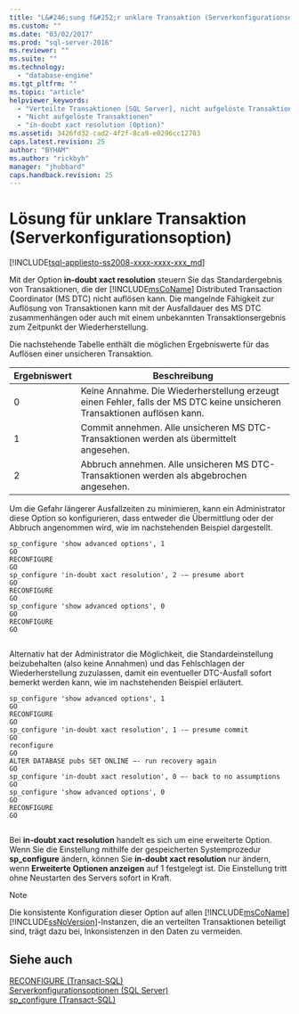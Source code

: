 ```yaml
---
title: "L&#246;sung f&#252;r unklare Transaktion (Serverkonfigurationsoption) | Microsoft Docs"
ms.custom: ""
ms.date: "03/02/2017"
ms.prod: "sql-server-2016"
ms.reviewer: ""
ms.suite: ""
ms.technology: 
  - "database-engine"
ms.tgt_pltfrm: ""
ms.topic: "article"
helpviewer_keywords: 
  - "Verteilte Transaktionen [SQL Server], nicht aufgelöste Transaktionen"
  - "Nicht aufgelöste Transaktionen"
  - "in-doubt xact resolution (Option)"
ms.assetid: 3426fd32-cad2-4f2f-8ca9-e0296cc12703
caps.latest.revision: 25
author: "BYHAM"
ms.author: "rickbyh"
manager: "jhubbard"
caps.handback.revision: 25
---
```

# L&#246;sung f&#252;r unklare Transaktion (Serverkonfigurationsoption)
[!INCLUDE[tsql-appliesto-ss2008-xxxx-xxxx-xxx_md](../../includes/tsql-appliesto-ss2008-xxxx-xxxx-xxx-md.md)]

  Mit der Option **in-doubt xact resolution** steuern Sie das Standardergebnis von Transaktionen, die der [!INCLUDE[msCoName](../../includes/msconame-md.md)] Distributed Transaction Coordinator (MS DTC) nicht auflösen kann. Die mangelnde Fähigkeit zur Auflösung von Transaktionen kann mit der Ausfalldauer des MS DTC zusammenhängen oder auch mit einem unbekannten Transaktionsergebnis zum Zeitpunkt der Wiederherstellung.  
  
 Die nachstehende Tabelle enthält die möglichen Ergebniswerte für das Auflösen einer unsicheren Transaktion.  
  
|Ergebniswert|Beschreibung|  
|-------------------|-----------------|  
|0|Keine Annahme. Die Wiederherstellung erzeugt einen Fehler, falls der MS DTC keine unsicheren Transaktionen auflösen kann.|  
|1|Commit annehmen. Alle unsicheren MS DTC-Transaktionen werden als übermittelt angesehen.|  
|2|Abbruch annehmen. Alle unsicheren MS DTC-Transaktionen werden als abgebrochen angesehen.|  
  
 Um die Gefahr längerer Ausfallzeiten zu minimieren, kann ein Administrator diese Option so konfigurieren, dass entweder die Übermittlung oder der Abbruch angenommen wird, wie im nachstehenden Beispiel dargestellt.  
  
```  
sp_configure 'show advanced options', 1  
GO  
RECONFIGURE  
GO  
sp_configure 'in-doubt xact resolution', 2 -– presume abort  
GO  
RECONFIGURE  
GO  
sp_configure 'show advanced options', 0  
GO  
RECONFIGURE  
GO  
  
```  
  
 Alternativ hat der Administrator die Möglichkeit, die Standardeinstellung beizubehalten (also keine Annahmen) und das Fehlschlagen der Wiederherstellung zuzulassen, damit ein eventueller DTC-Ausfall sofort bemerkt werden kann, wie im nachstehenden Beispiel erläutert.  
  
```  
sp_configure 'show advanced options', 1  
GO  
RECONFIGURE  
GO  
sp_configure 'in-doubt xact resolution', 1 -– presume commit  
GO  
reconfigure  
GO  
ALTER DATABASE pubs SET ONLINE –- run recovery again  
GO  
sp_configure 'in-doubt xact resolution', 0 –- back to no assumptions  
GO  
sp_configure 'show advanced options', 0  
GO  
RECONFIGURE  
GO  
  
```  
  
 Bei **in-doubt xact resolution** handelt es sich um eine erweiterte Option. Wenn Sie die Einstellung mithilfe der gespeicherten Systemprozedur **sp_configure** ändern, können Sie **in-doubt xact resolution** nur ändern, wenn **Erweiterte Optionen anzeigen** auf 1 festgelegt ist. Die Einstellung tritt ohne Neustarten des Servers sofort in Kraft.  
  
> [!NOTE]  
>  Die konsistente Konfiguration dieser Option auf allen [!INCLUDE[msCoName](../../includes/msconame-md.md)][!INCLUDE[ssNoVersion](../../includes/ssnoversion-md.md)]-Instanzen, die an verteilten Transaktionen beteiligt sind, trägt dazu bei, Inkonsistenzen in den Daten zu vermeiden.  
  
## Siehe auch  
 [RECONFIGURE &#40;Transact-SQL&#41;](../../t-sql/language-elements/reconfigure-transact-sql.md)   
 [Serverkonfigurationsoptionen &#40;SQL Server&#41;](../../database-engine/configure-windows/server-configuration-options-sql-server.md)   
 [sp_configure &#40;Transact-SQL&#41;](../../relational-databases/system-stored-procedures/sp-configure-transact-sql.md)  
  
  